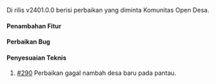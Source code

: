 Di rilis v2401.0.0 berisi perbaikan yang diminta Komunitas Open Desa.

#### Penambahan Fitur

#### Perbaikan Bug

#### Penyesuaian Teknis

1. [#290](https://github.com/OpenSID/pantau/issues/290) Perbaikan gagal nambah desa baru pada pantau.
